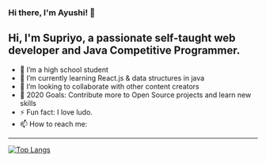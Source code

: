 
### Hi there, I'm Ayushi! 👋

## Hi, I'm Supriyo, a passionate self-taught web developer and Java Competitive Programmer.

- 🔭 I’m a high school student
- 🌱 I’m currently learning React.js & data structures in java
- 👯 I’m looking to collaborate with other content creators
- 🥅 2020 Goals: Contribute more to Open Source projects and learn new skills
- ⚡ Fun fact: I love ludo.
- 📫 How to reach me: 

---
[![Top Langs](https://github-readme-stats.vercel.app/api/top-langs/?username=Supsource&layout=compact)](https://github.com/Supsource
)

